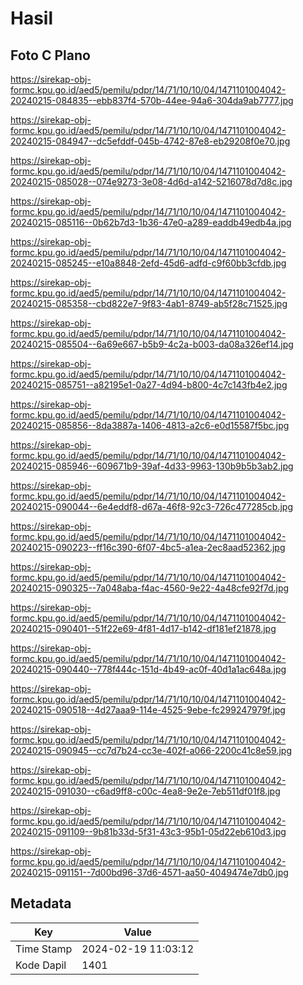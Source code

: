 # Hasil

## Foto C Plano

https://sirekap-obj-formc.kpu.go.id/aed5/pemilu/pdpr/14/71/10/10/04/1471101004042-20240215-084835--ebb837f4-570b-44ee-94a6-304da9ab7777.jpg

https://sirekap-obj-formc.kpu.go.id/aed5/pemilu/pdpr/14/71/10/10/04/1471101004042-20240215-084947--dc5efddf-045b-4742-87e8-eb29208f0e70.jpg

https://sirekap-obj-formc.kpu.go.id/aed5/pemilu/pdpr/14/71/10/10/04/1471101004042-20240215-085028--074e9273-3e08-4d6d-a142-5216078d7d8c.jpg

https://sirekap-obj-formc.kpu.go.id/aed5/pemilu/pdpr/14/71/10/10/04/1471101004042-20240215-085116--0b62b7d3-1b36-47e0-a289-eaddb49edb4a.jpg

https://sirekap-obj-formc.kpu.go.id/aed5/pemilu/pdpr/14/71/10/10/04/1471101004042-20240215-085245--e10a8848-2efd-45d6-adfd-c9f60bb3cfdb.jpg

https://sirekap-obj-formc.kpu.go.id/aed5/pemilu/pdpr/14/71/10/10/04/1471101004042-20240215-085358--cbd822e7-9f83-4ab1-8749-ab5f28c71525.jpg

https://sirekap-obj-formc.kpu.go.id/aed5/pemilu/pdpr/14/71/10/10/04/1471101004042-20240215-085504--6a69e667-b5b9-4c2a-b003-da08a326ef14.jpg

https://sirekap-obj-formc.kpu.go.id/aed5/pemilu/pdpr/14/71/10/10/04/1471101004042-20240215-085751--a82195e1-0a27-4d94-b800-4c7c143fb4e2.jpg

https://sirekap-obj-formc.kpu.go.id/aed5/pemilu/pdpr/14/71/10/10/04/1471101004042-20240215-085856--8da3887a-1406-4813-a2c6-e0d15587f5bc.jpg

https://sirekap-obj-formc.kpu.go.id/aed5/pemilu/pdpr/14/71/10/10/04/1471101004042-20240215-085946--609671b9-39af-4d33-9963-130b9b5b3ab2.jpg

https://sirekap-obj-formc.kpu.go.id/aed5/pemilu/pdpr/14/71/10/10/04/1471101004042-20240215-090044--6e4eddf8-d67a-46f8-92c3-726c477285cb.jpg

https://sirekap-obj-formc.kpu.go.id/aed5/pemilu/pdpr/14/71/10/10/04/1471101004042-20240215-090223--ff16c390-6f07-4bc5-a1ea-2ec8aad52362.jpg

https://sirekap-obj-formc.kpu.go.id/aed5/pemilu/pdpr/14/71/10/10/04/1471101004042-20240215-090325--7a048aba-f4ac-4560-9e22-4a48cfe92f7d.jpg

https://sirekap-obj-formc.kpu.go.id/aed5/pemilu/pdpr/14/71/10/10/04/1471101004042-20240215-090401--51f22e69-4f81-4d17-b142-df181ef21878.jpg

https://sirekap-obj-formc.kpu.go.id/aed5/pemilu/pdpr/14/71/10/10/04/1471101004042-20240215-090440--778f444c-151d-4b49-ac0f-40d1a1ac648a.jpg

https://sirekap-obj-formc.kpu.go.id/aed5/pemilu/pdpr/14/71/10/10/04/1471101004042-20240215-090518--4d27aaa9-114e-4525-9ebe-fc299247979f.jpg

https://sirekap-obj-formc.kpu.go.id/aed5/pemilu/pdpr/14/71/10/10/04/1471101004042-20240215-090945--cc7d7b24-cc3e-402f-a066-2200c41c8e59.jpg

https://sirekap-obj-formc.kpu.go.id/aed5/pemilu/pdpr/14/71/10/10/04/1471101004042-20240215-091030--c6ad9ff8-c00c-4ea8-9e2e-7eb511df01f8.jpg

https://sirekap-obj-formc.kpu.go.id/aed5/pemilu/pdpr/14/71/10/10/04/1471101004042-20240215-091109--9b81b33d-5f31-43c3-95b1-05d22eb610d3.jpg

https://sirekap-obj-formc.kpu.go.id/aed5/pemilu/pdpr/14/71/10/10/04/1471101004042-20240215-091151--7d00bd96-37d6-4571-aa50-4049474e7db0.jpg


## Metadata

| Key        | Value               |
| ---------- | ------------------- |
| Time Stamp | 2024-02-19 11:03:12 |
| Kode Dapil | 1401                |




